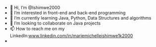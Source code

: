 - 👋 Hi, I’m @Ishimwe2000
- 👀 I’m interested in front-end and back-end programming
- 🌱 I’m currently learning Java, Python, Data Structures and algorithms
- 💞️ I’m looking to collaborate on Java projects
- 📫 How to reach me on my LinkedIn:www.linkedin.com/in/mariemichelleishimwe1k2000
- 

<!---
Ishimwe2000/Ishimwe2000 is a ✨ special ✨ repository because its `README.md` (this file) appears on your GitHub profile.
You can click the Preview link to take a look at your changes.
--->
